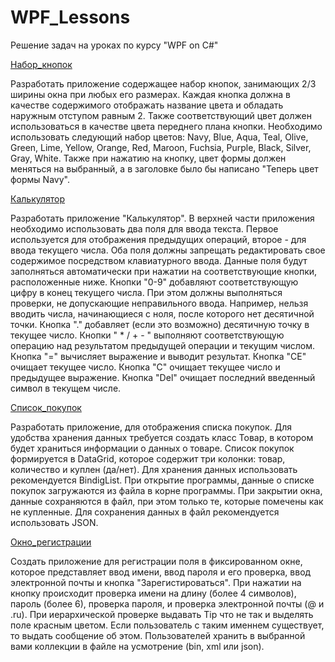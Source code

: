 # WPF_Lessons
 Решение задач на уроках по курсу "WPF on C#"

 [Набор_кнопок](https://github.com/nomadpyn/WPF_Lessons/tree/master/l1_button_set)

  Разработать приложение содержащее набор кнопок, занимающих 2/3 ширины окна при любых его размерах. Каждая кнопка должна в качестве содержимого отображать название цвета и обладать наружным отступом равным 2. Также соответствующий цвет должен использоваться в качестве цвета переднего плана кнопки. Необходимо использовать следующий набор цветов: Navy, Blue, Aqua, Teal, Olive, Green, Lime, Yellow, Orange, Red, Maroon, Fuchsia, Purple, Black, Silver, Gray, White. Также при нажатию на кнопку, цвет формы должен меняться на выбранный, а в заголовке было бы написано "Теперь цвет формы Navy".

 [Калькулятор](https://github.com/nomadpyn/WPF_Lessons/tree/master/l2_calculator)

  Разработать приложение "Калькулятор". В верхней части приложения необходимо использовать два поля для ввода текста. Первое используется для отображения предыдущих операций, второе - для ввода текущего числа. Оба поля должны запрещать редактировать свое содержимое посредством клавиатурного ввода. Данные поля будут заполняться автоматически при нажатии на соответствующие кнопки, расположенные ниже. Кнопки "0-9" добавляют соответствующую цифру в конец текущего числа. При этом должны выполняться проверки, не допускающие неправильного ввода. Например, нельзя вводить числа, начинающиеся с ноля, после которого нет десятичной точки. Кнопка "." добавляет (если это возможно) десятичную точку в текущее число. Кнопки " * / + - " выполняют соответствующую операцию над результатом предыдущей операции и текущим числом. Кнопка "=" вычисляет выражение и выводит результат. Кнопка "CE" очищает текущее число. Кнопка "C" очищает текущее число и предыдущее выражение. Кнопка "Del" очищает последний введенный символ в текущем числе.

 [Список_покупок](https://github.com/nomadpyn/WPF_Lessons/tree/master/l3_shopping_list)

  Разработать приложение, для отображения списка покупок. Для удобства хранения данных требуется создать класс Товар, в котором будет храниться информации о данных о товаре. Список покупок формируется в DataGrid, которое содержит три колонки: товар, количество и куплен (да/нет). Для хранения данных использовать рекомендуется BindigList. При открытие программы, данные о списке покупок загружаются из файла в корне программы. При закрытии окна, данные сохраняются в файл, при этом только те, которые помечены как не купленные. Для сохранения данных в файл рекомендуется использовать JSON.

 [Окно_регистрации](https://github.com/nomadpyn/WPF_Lessons/tree/master/l4_reg_window)

  Создать приложение для регистрации поля в фиксированном окне, которое представляет ввод имени, ввод пароля и его проверка, ввод электронной почты и кнопка "Зарегистироваться". При нажатии на кнопку происходит проверка имени на длину (более 4 символов), пароль (более 6), проверка пароля, и проверка электронной почты (@ и .ru). При иерархической проверке выдавать Tip что не так и выделять поле красным цветом. Если пользователь с таким именнем существует, то выдать сообщение об этом. Пользователей хранить в выбранной вами коллекции в файле на усмотрение (bin, xml или json).